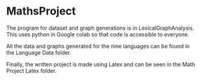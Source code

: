 # MathsProject
 The program for dataset and graph generations is in LexicalGraphAnalysis. This uses python in Google colab so that code is accessible to everyone. 
 
 All the data and graphs generated for the nine languages can be found in the Language Data folder.
 
 Finally, the written project is made using Latex and can be seen in the Math Project Latex folder.
